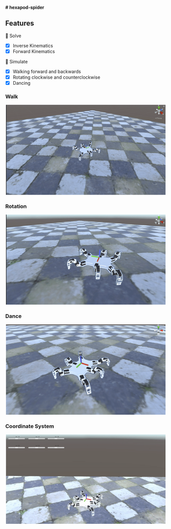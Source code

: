 **# hexapod-spider**

## Features

🎉 Solve

- [x] Inverse Kinematics
- [x] Forward Kinematics

🎉 Simulate

- [x] Walking forward and backwards
- [x] Rotating clockwise and counterclockwise
- [x] Dancing

### Walk

<p align="center">
  <img src="https://github.com/enesvardar/hexapod-spider/blob/main/images/walk.gif" width="500">
</p>

### Rotation

<p align="center">
  <img src="https://github.com/enesvardar/hexapod-spider/blob/main/images/rotation.gif" width="500">
</p>

### Dance

<p align="center">
  <img src="https://github.com/enesvardar/hexapod-spider/blob/main/images/dance.gif" width="500">
</p>


### Coordinate System

<p align="center">
  <img src="https://github.com/enesvardar/hexapod-spider/blob/main/images/coordinate system.gif" width="500">
</p>
